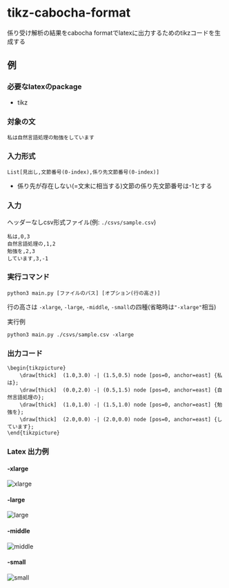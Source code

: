 # tikz-cabocha-format
係り受け解析の結果をcabocha formatでlatexに出力するためのtikzコードを生成する

## 例

### 必要なlatexのpackage
- tikz

### 対象の文

```plain
私は自然言語処理の勉強をしています
```

### 入力形式
```
List[見出し,文節番号(0-index),係り先文節番号(0-index)]
```
- 係り先が存在しない(=文末に相当する)文節の係り先文節番号は-1とする

### 入力
ヘッダーなしcsv形式ファイル(例: `./csvs/sample.csv`)

```plain
私は,0,3
自然言語処理の,1,2
勉強を,2,3
しています,3,-1
```

### 実行コマンド
```
python3 main.py [ファイルのパス] [オプション(行の高さ)]
```

行の高さは `-xlarge`, `-large`, `-middle`, `-small`の四種(省略時は`"-xlarge"`相当)

実行例
```
python3 main.py ./csvs/sample.csv -xlarge
```

### 出力コード

```plain
\begin{tikzpicture}
    \draw[thick]  (1.0,3.0) -| (1.5,0.5) node [pos=0, anchor=east] {私は};
    \draw[thick]  (0.0,2.0) -| (0.5,1.5) node [pos=0, anchor=east] {自然言語処理の};
    \draw[thick]  (1.0,1.0) -| (1.5,1.0) node [pos=0, anchor=east] {勉強を};
    \draw[thick]  (2.0,0.0) -| (2.0,0.0) node [pos=0, anchor=east] {しています};
\end{tikzpicture}
```

### Latex 出力例

#### -xlarge
![xlarge](https://user-images.githubusercontent.com/44014265/211229082-b40e5faa-3b02-40cb-a31f-a39537435e0f.png)


#### -large
![large](https://user-images.githubusercontent.com/44014265/211229094-a57d1f49-e035-4ffc-822e-d72870b9cefe.png)


#### -middle
![middle](https://user-images.githubusercontent.com/44014265/211229099-61f5be08-4bea-4dcd-a006-8628dbfea258.png)


#### -small
![small](https://user-images.githubusercontent.com/44014265/211229115-dde43ac1-4202-432f-8375-7241c2d8d4fc.png)

